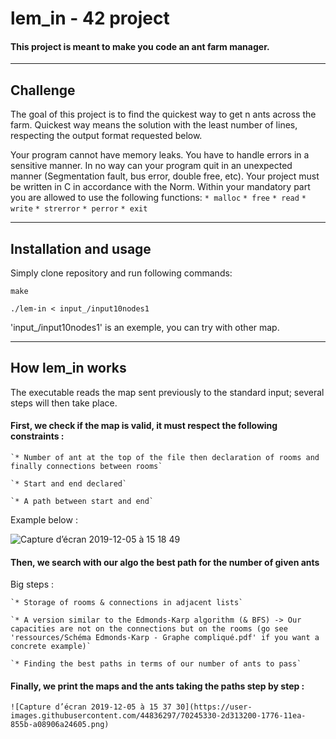 # lem_in - 42 project

#### This project is meant to make you code an ant farm manager.

-------------



## Challenge

The goal of this project is to find the quickest way to get n ants across the farm. Quickest way means the solution with the least number of lines, respecting the output format requested below.

Your program cannot have memory leaks. You have to handle errors in a sensitive manner. In no way can your program quit in an unexpected manner (Segmentation fault, bus error, double free, etc). Your project must be written in C in accordance with the Norm. Within your mandatory part you are allowed to use the following functions:
`* malloc`
`* free`
`* read`
`* write`
`* strerror`
`* perror`
`* exit`



-------------
## Installation and usage

Simply clone repository and run following commands:

    make
    
    ./lem-in < input_/input10nodes1

'input_/input10nodes1' is an exemple, you can try with other map.



-------------
## How lem_in works

The executable reads the map sent previously to the standard input; several steps will then take place.


#### First, we check if the map is valid, it must respect the following constraints :

    `* Number of ant at the top of the file then declaration of rooms and finally connections between rooms`

    `* Start and end declared`

    `* A path between start and end`

Example below :

![Capture d’écran 2019-12-05 à 15 18 49](https://user-images.githubusercontent.com/44836297/70245096-d166a900-1775-11ea-89df-92f6204adcf9.png)


#### Then, we search with our algo the best path for the number of given ants

Big steps :

    `* Storage of rooms & connections in adjacent lists`

    `* A version similar to the Edmonds-Karp algorithm (& BFS) -> Our capacities are not on the connections but on the rooms (go see 'ressources/Schéma Edmonds-Karp - Graphe compliqué.pdf' if you want a concrete example)`

    `* Finding the best paths in terms of our number of ants to pass`


#### Finally, we print the maps and the ants taking the paths step by step :

    ![Capture d’écran 2019-12-05 à 15 37 30](https://user-images.githubusercontent.com/44836297/70245330-2d313200-1776-11ea-855b-a08906a24605.png)
